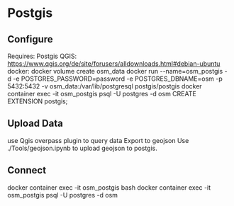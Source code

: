# Postgis
## Configure
Requires:
    Postgis
    QGIS: https://www.qgis.org/de/site/forusers/alldownloads.html#debian-ubuntu
    docker: 
docker volume create osm_data
docker run --name=osm_postgis -d -e POSTGRES_PASSWORD=password -e POSTGRES_DBNAME=osm -p 5432:5432 -v osm_data:/var/lib/postgresql postgis/postgis
docker container exec -it osm_postgis psql -U postgres -d osm
CREATE EXTENSION postgis;

## Upload Data
use Qgis overpass plugin to query data
Export to geojson
Use ./Tools/geojson.ipynb to upload geojson to postgis. 

## Connect
docker container exec -it osm_postgis bash
docker container exec -it osm_postgis psql -U postgres -d osm

